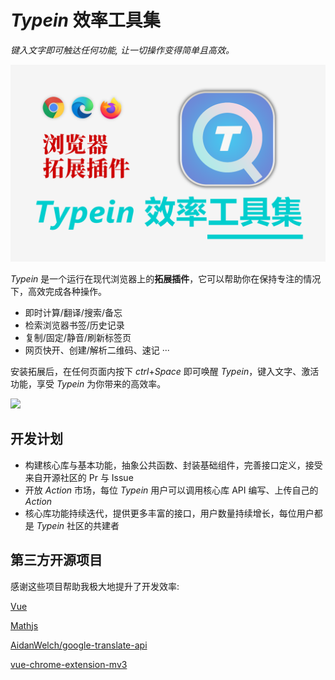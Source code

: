# *Typein* 效率工具集

*键入文字即可触达任何功能, 让一切操作变得简单且高效。*

![](./docs/cover.png)

*Typein* 是一个运行在现代浏览器上的**拓展插件**，它可以帮助你在保持专注的情况下，高效完成各种操作。

* 即时计算/翻译/搜索/备忘
* 检索浏览器书签/历史记录
* 复制/固定/静音/刷新标签页
* 网页快开、创建/解析二维码、速记 ···

安装拓展后，在任何页面内按下 *ctrl*+*Space* 即可唤醒 *Typein*，键入文字、激活功能，享受 *Typein* 为你带来的高效率。

![](./docs/image-1.png)

## 开发计划

* 构建核心库与基本功能，抽象公共函数、封装基础组件，完善接口定义，接受来自开源社区的 Pr 与 Issue
* 开放 *Action* 市场，每位 *Typein* 用户可以调用核心库 API 编写、上传自己的 *Action*
* 核心库功能持续迭代，提供更多丰富的接口，用户数量持续增长，每位用户都是 *Typein* 社区的共建者

## 第三方开源项目

感谢这些项目帮助我极大地提升了开发效率:

[Vue](https://vuejs.org/)

[Mathjs](https://github.com/josdejong/mathjs)

[AidanWelch/google-translate-api](https://github.com/AidanWelch/google-translate-api)

[vue-chrome-extension-mv3](https://github.com/choumai555/vue-chrome-extension-mv3)